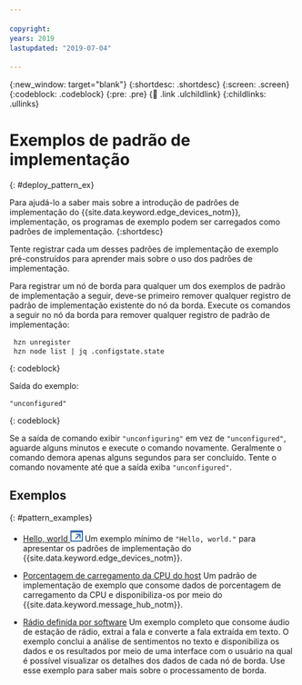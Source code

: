 ```yaml
---

copyright:
years: 2019
lastupdated: "2019-07-04"

---
```


{:new_window: target="blank"}
{:shortdesc: .shortdesc}
{:screen: .screen}
{:codeblock: .codeblock}
{:pre: .pre}
{:child: .link .ulchildlink}
{:childlinks: .ullinks}

# Exemplos de padrão de implementação
{: #deploy_pattern_ex}

Para ajudá-lo a saber mais sobre a introdução de padrões de implementação do {{site.data.keyword.edge_devices_notm}}, implementação, os programas de exemplo podem ser carregados como padrões de implementação.
{:shortdesc}

Tente registrar cada um desses padrões de implementação de exemplo pré-construídos para aprender mais sobre o uso dos padrões de implementação.

Para registrar um nó de borda para qualquer um dos exemplos de padrão de implementação a seguir, deve-se primeiro remover qualquer registro de padrão de implementação existente do nó da borda. Execute os comandos a seguir no nó da borda para remover qualquer registro de padrão de implementação:
```
 hzn unregister
 hzn node list | jq .configstate.state
```
{: codeblock}

Saída do exemplo:
```
"unconfigured"
```
{: codeblock}

Se a saída de comando exibir `"unconfiguring"` em vez de `"unconfigured"`, aguarde alguns minutos e execute o comando novamente. Geralmente o comando demora apenas alguns segundos para ser concluído. Tente o comando novamente até que a saída exiba `"unconfigured"`.

## Exemplos
{: #pattern_examples}

* [Hello, world ![Abre em uma nova guia](../../images/icons/launch-glyph.svg "Abre em uma nova guia")](https://github.com/open-horizon/examples/blob/master/edge/services/helloworld) Um exemplo mínimo de `"Hello, world."` para apresentar os padrões de implementação do {{site.data.keyword.edge_devices_notm}}.

* [Porcentagem de carregamento da CPU do host](cpu_load_example.md) Um padrão de implementação de exemplo que consome dados de porcentagem de carregamento da CPU e disponibiliza-os por meio do {{site.data.keyword.message_hub_notm}}.

* [Rádio definida por software](software_defined_radio_ex.md) Um exemplo completo que consome áudio de estação de rádio, extrai a fala e converte a fala extraída em texto. O exemplo conclui a análise de sentimentos no texto e disponibiliza os dados e os resultados por meio de uma interface com o usuário na qual é possível visualizar os detalhes dos dados de cada nó de borda. Use esse exemplo para saber mais sobre o processamento de borda.
